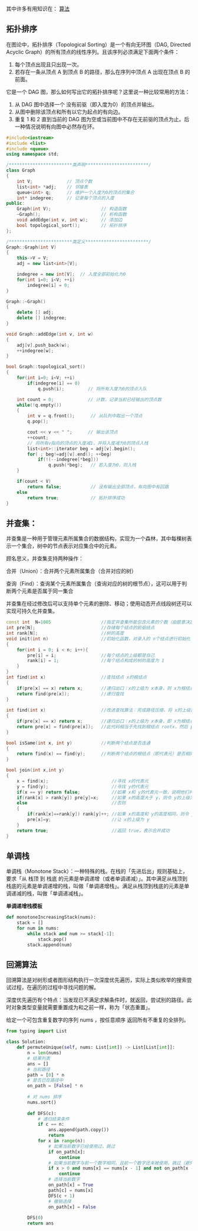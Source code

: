 

其中许多有用知识在：
<a href="https://oi-wiki.org/">算法</a>

## 拓扑排序
在图论中，拓扑排序（Topological Sorting）是一个有向无环图（DAG, Directed Acyclic Graph）的所有顶点的线性序列。且该序列必须满足下面两个条件：

1. 每个顶点出现且只出现一次。
2. 若存在一条从顶点 A 到顶点 B 的路径，那么在序列中顶点 A 出现在顶点 B 的前面。

它是一个 DAG 图，那么如何写出它的拓扑排序呢？这里说一种比较常用的方法：

1. 从 DAG 图中选择一个 没有前驱（即入度为0）的顶点并输出。
2. 从图中删除该顶点和所有以它为起点的有向边。
3. 重复 1 和 2 直到当前的 DAG 图为空或当前图中不存在无前驱的顶点为止。后一种情况说明有向图中必然存在环。

```c++
#include<iostream>
#include <list>
#include <queue>
using namespace std;

/************************类声明************************/
class Graph
{
    int V;             // 顶点个数
    list<int> *adj;    // 邻接表
    queue<int> q;      // 维护一个入度为0的顶点的集合
    int* indegree;     // 记录每个顶点的入度
public:
    Graph(int V);                   // 构造函数
    ~Graph();                       // 析构函数
    void addEdge(int v, int w);     // 添加边
    bool topological_sort();        // 拓扑排序
};

/************************类定义************************/
Graph::Graph(int V)
{
    this->V = V;
    adj = new list<int>[V];

    indegree = new int[V];  // 入度全部初始化为0
    for(int i=0; i<V; ++i)
        indegree[i] = 0;
}

Graph::~Graph()
{
    delete [] adj;
    delete [] indegree;
}

void Graph::addEdge(int v, int w)
{
    adj[v].push_back(w); 
    ++indegree[w];
}

bool Graph::topological_sort()
{
    for(int i=0; i<V; ++i)
        if(indegree[i] == 0)
            q.push(i);         // 将所有入度为0的顶点入队

    int count = 0;             // 计数，记录当前已经输出的顶点数 
    while(!q.empty())
    {
        int v = q.front();      // 从队列中取出一个顶点
        q.pop();

        cout << v << " ";      // 输出该顶点
        ++count;
        // 将所有v指向的顶点的入度减1，并将入度减为0的顶点入栈
        list<int>::iterator beg = adj[v].begin();
        for( ; beg!=adj[v].end(); ++beg)
            if(!(--indegree[*beg]))
                q.push(*beg);   // 若入度为0，则入栈
    }

    if(count < V)
        return false;           // 没有输出全部顶点，有向图中有回路
    else
        return true;            // 拓扑排序成功
}
```

## 并查集：
并查集是一种用于管理元素所属集合的数据结构，实现为一个森林，其中每棵树表示一个集合，树中的节点表示对应集合中的元素。

顾名思义，并查集支持两种操作：

合并（Union）：合并两个元素所属集合（合并对应的树）

查询（Find）：查询某个元素所属集合（查询对应的树的根节点），这可以用于判断两个元素是否属于同一集合

并查集在经过修改后可以支持单个元素的删除、移动；使用动态开点线段树还可以实现可持久化并查集。
```c++
const int  N=1005					//指定并查集所能包含元素的个数（由题意决定）
int pre[N];     					//存储每个结点的前驱结点 
int rank[N];    					//树的高度 
void init(int n)     				//初始化函数，对录入的 n个结点进行初始化 
{
    for(int i = 0; i < n; i++){
        pre[i] = i;     			//每个结点的上级都是自己 
        rank[i] = 1;    			//每个结点构成的树的高度为 1 
    } 
}
int find(int x)     	 		    //查找结点 x的根结点 
{
    if(pre[x] == x) return x;  		//递归出口：x的上级为 x本身，则 x为根结点 
    return find(pre[x]); 			//递归查找 
} 
 
int find(int x)     				//改进查找算法：完成路径压缩，将 x的上级直接变为根结点，那么树的高度就会大大降低 
{
    if(pre[x] == x) return x;		//递归出口：x的上级为 x本身，即 x为根结点 
    return pre[x] = find(pre[x]);   //此代码相当于先找到根结点 rootx，然后 pre[x]=rootx 
} 

bool isSame(int x, int y)      		//判断两个结点是否连通 
{
    return find(x) == find(y);  	//判断两个结点的根结点（即代表元）是否相同 
}

bool join(int x,int y)
{
    x = find(x);						//寻找 x的代表元
    y = find(y);						//寻找 y的代表元
    if(x == y) return false;			//如果 x和 y的代表元一致，说明他们共属同一集合，则不需要合并，返回 false，表示合并失败；否则，执行下面的逻辑
    if(rank[x] > rank[y]) pre[y]=x;		//如果 x的高度大于 y，则令 y的上级为 x
    else								//否则
    {
        if(rank[x]==rank[y]) rank[y]++;	//如果 x的高度和 y的高度相同，则令 y的高度加1
        pre[x]=y;						//让 x的上级为 y
	}
	return true;						//返回 true，表示合并成功
}
```

## 单调栈
单调栈（Monotone Stack）：一种特殊的栈。在栈的「先进后出」规则基础上，
要求「从 栈顶 到 栈底 的元素是单调递增（或者单调递减）」。其中满足从栈顶到栈底的元素是单调递增的栈，叫做「单调递增栈」。满足从栈顶到栈底的元素是单调递减的栈，叫做「单调递减栈」。

**单调递增栈模板**

```py
def monotoneIncreasingStack(nums):
    stack = []
    for num in nums:
        while stack and num >= stack[-1]:
            stack.pop()
        stack.append(num)
```


## 回溯算法
回溯算法是对树形或者图形结构执行一次深度优先遍历，实际上类似枚举的搜索尝试过程，在遍历的过程中寻找问题的解。

深度优先遍历有个特点：当发现已不满足求解条件时，就返回，尝试别的路径。此时对象类型变量就需要重置成为和之前一样，称为「状态重置」。

给定一个可包含重复数字的序列 nums ，按任意顺序 返回所有不重复的全排列。

```py
from typing import List

class Solution:
    def permuteUnique(self, nums: List[int]) -> List[List[int]]:
        n = len(nums)
        # 结果列表
        ans = []
        # 当前路径
        path = [0] * n
        # 是否已在路径中
        on_path = [False] * n
        
        # 对 nums 排序
        nums.sort()
        
        def DFS(c):
            # 递归结束条件
            if c == n:
                ans.append(path.copy())
                return
            for x in range(n):
                # 如果当前数字已经使用过，跳过
                if on_path[x]:
                    continue
                # 如果当前数字与前一个数字相同，且前一个数字还未被使用，跳过（避免重复）
                if x > 0 and nums[x] == nums[x - 1] and not on_path[x - 1]:
                    continue
                # 选择当前数字
                on_path[x] = True
                path[c] = nums[x]
                DFS(c + 1)
                # 撤销选择
                on_path[x] = False
        
        DFS(0)
        return ans
```
